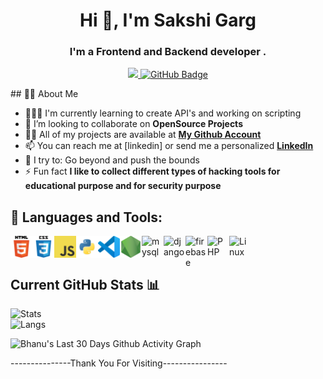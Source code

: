 <h1 align="center">Hi 👋, I'm Sakshi Garg</h1>

<h3 align="center">I'm a Frontend  and Backend developer .</h3>
<p align="center">
<a href="https://github.com/Meghna-DAS/github-profile-views-counter">
    <img src="https://komarev.com/ghpvc/?username=sakshigargg">
</a>
<a href="https://github.com/sakshigargg?tab=followers"><img src="https://img.shields.io/github/followers/sakshigargg?label=Followers&style=social" alt="GitHub Badge"></a>
</p>
## 🙋‍♂️ About Me 

- 👨🏽‍💻 I'm currently learning to create API's and working on scripting
- 👯 I’m looking to collaborate on **OpenSource Projects**
- 👨‍💻 All of my projects are available at **[My Github Account](https://github.com/sakshigargg?tab=repositories)**
- 📫 You can reach me at [linkedin] or send me a personalized **<a href="https://www.linkedin.com/in/sakshi-garg-411a3419b">LinkedIn</a>** 
- 🧗 I try to: Go beyond and push the bounds
- ⚡ Fun fact **I like to collect different types of hacking tools for educational purpose and for security purpose**

## 🚀 Languages and Tools:

<p align="left">
  
 <img align="left" alt="HTML5" width="35px" src="https://raw.githubusercontent.com/github/explore/80688e429a7d4ef2fca1e82350fe8e3517d3494d/topics/html/html.png" />
<img align="left" alt="CSS3" width="35px" src="https://raw.githubusercontent.com/github/explore/80688e429a7d4ef2fca1e82350fe8e3517d3494d/topics/css/css.png" />   
<img align="left" alt="JavaScript" width="35px" src="https://raw.githubusercontent.com/github/explore/80688e429a7d4ef2fca1e82350fe8e3517d3494d/topics/javascript/javascript.png" />
<img align="left" alt="python" width="35px" src="https://raw.githubusercontent.com/github/explore/80688e429a7d4ef2fca1e82350fe8e3517d3494d/topics/python/python.png" />
<img align="left" alt="Visual Studio Code" width="35px" src="https://raw.githubusercontent.com/github/explore/80688e429a7d4ef2fca1e82350fe8e3517d3494d/topics/visual-studio-code/visual-studio-code.png" />
<img align="left" alt="Node.js" width="35px" src="https://raw.githubusercontent.com/github/explore/80688e429a7d4ef2fca1e82350fe8e3517d3494d/topics/nodejs/nodejs.png" />
<img align="left" alt="mysql" width="35px" src="https://external-content.duckduckgo.com/iu/?u=https%3A%2F%2Ftse1.mm.bing.net%2Fth%3Fid%3DOIP.lIIc_svaWdGdEJuEk7TBlgHaHa%26pid%3DApi&f=1&ipt=93e635aff20b377b91fa92a2e473a625486341326ee5f791d48eda7e56ab91ae&ipo=images" />
<img align="left" alt="django" width="35px" src="https://external-content.duckduckgo.com/iu/?u=https%3A%2F%2Fcdn.iconscout.com%2Ficon%2Ffree%2Fpng-256%2Fdjango-1-282754.png&f=1&nofb=1&ipt=1188899fa3c5f755a29bd3f3b7cfdadf9f7a7759645fe98664c0a400f14516aa&ipo=images" />
<img align="left" alt="firebase" width="35px" src="https://img.icons8.com/color/48/000000/google-firebase-console.png" />
<img align="left" alt="PHP" width="35px" height="35px" src="https://external-content.duckduckgo.com/iu/?u=https%3A%2F%2Ftse1.mm.bing.net%2Fth%3Fid%3DOIP.pkqphAig1t-PCsy4dkVrfAHaD5%26pid%3DApi&f=1&ipt=3f863e850090f5ab280f967f295d666ec2b1e5b7ef0a45f01058f7c98dfc44a4&ipo=images" />
<img align="left" alt="Linux" width="35px" src="https://seeklogo.com/images/L/Linux-logo-CFCA1C571C-seeklogo.com.png" />
</p>
<br/>
<br/>

## Current GitHub Stats 📊
![Stats](https://github-readme-stats.vercel.app/api?username=sakshigargg&show_icons=true&hide_border=false&theme=jolly&count_private=true&include_all_commits=true)<br>
![Langs](https://github-readme-stats.vercel.app/api/top-langs/?username=sakshigargg&show_icons=true&hide_border=false&theme=jolly&count_private=true&include_all_commits=true&layout=compact)

![Bhanu's Last 30 Days Github Activity Graph](https://sakshi-github-readme-activity-graph.vercel.app/graph?username=bhanushuklaa&theme=tokyo-night)

---------------Thank You For Visiting----------------
